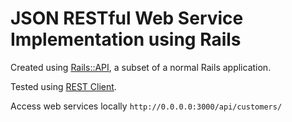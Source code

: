 # JSON RESTful Web Service Implementation using Rails

Created using [Rails::API](https://github.com/rails-api/rails-api), a subset of a normal Rails application.

Tested using [REST Client](https://github.com/rest-client/rest-client).

Access web services locally ```http://0.0.0.0:3000/api/customers/```
